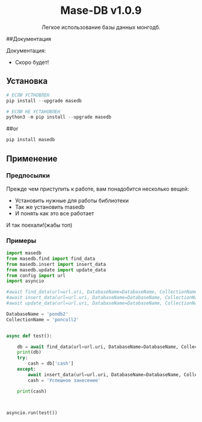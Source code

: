 <h1 align=center>Mase-DB v1.0.9</h1>
<p align=center>Легкое использование базы данных монгодб.</p>

##Документация

Документация:
 - Скоро будет!

## Установка
```py
# ЕСЛИ УСТНОВЛЕН
pip install --upgrade masedb

# ЕСЛИ НЕ УСТАНОВЛЕН
python3 -m pip install --upgrade masedb
```
##or
```py
pip install masedb
```

## Применение
### Предпосылки
Прежде чем приступить к работе, вам понадобится несколько вещей:
 - Установить нужные для работы библиотеки
 - Так же установить masedb 
 - И понять как это все работает
 
 И так поехали!(жабы топ)

### Примеры
```py
import masedb
from masedb.find import find_data
from masedb.insert import insert_data
from masedb.update import update_data
from config import url
import asyncio

#await find_data(url=url.uri, DatabaseName=DatabaseName, CollectionName=CollectionName)
#await insert_data(url=url.uri, DatabaseName=DatabaseName, CollectionName=CollectionName, param={'name': 'mark'})
#await update_data(url=url.uri, DatabaseName=DatabaseName, CollectionName=CollectionName, param1={'name': 'mark'}, param2={'$set':{'let': 10}})

DatabaseName = 'pondb2'
CollectionName = 'poncoll2'


async def test():

	db = await find_data(url=url.uri, DatabaseName=DatabaseName, CollectionName=CollectionName)
	print(db)
	try: 
		cash = db['cash']
	except:
		await insert_data(url=url.uri, DatabaseName=DatabaseName, CollectionName=CollectionName, param={'cash': 19})
		cash = 'Успешное занесение'

	print(cash)



asyncio.run(test())

```


<br>
